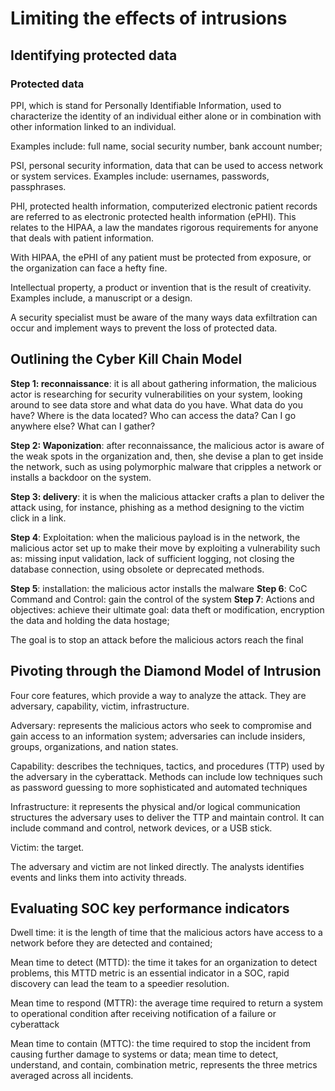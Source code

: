 # Limiting the effects of intrusions

## Identifying protected data

### Protected data

PPI, which is stand for Personally Identifiable Information, used to characterize the identity of an individual either alone or in combination with other information linked to an individual.

Examples include: full name, social security number, bank account number;

PSI, personal security information, data that can be used to access network or system services. Examples include: usernames, passwords, passphrases. 

PHI, protected health information, computerized electronic patient records are referred to as electronic protected health information (ePHI). This relates to the HIPAA, a law the mandates rigorous requirements for anyone that deals with patient information.

With HIPAA, the ePHI of any patient must be protected from exposure, or the organization can face a hefty fine.

Intellectual property, a product or invention that is the result of creativity. Examples include, a manuscript or a design.

A security specialist must be aware of the many ways data exfiltration can occur and implement ways to prevent the loss of protected data.

## Outlining the Cyber Kill Chain Model

**Step 1: reconnaissance**: it is all about gathering information, the malicious actor is researching for security vulnerabilities on your system, looking around to see data store and what data do you have. What data do you have? Where is the data located? Who can access the data? Can I go anywhere else? What can I gather?

**Step 2: Waponization**: after reconnaissance, the malicious actor is aware of the weak spots in the organization and, then, she devise a plan to get inside the network, such as using polymorphic malware that cripples a network or installs a backdoor on the system.

**Step 3: delivery**: it is when the malicious attacker crafts a plan to deliver the attack using, for instance, phishing as a method designing to the victim click in a link.

**Step 4**: Exploitation: when the malicious payload is in the network, the malicious actor set up to make their move by exploiting a vulnerability such as: missing input validation, lack of sufficient logging, not closing the database connection, using obsolete or deprecated methods.

**Step 5**: installation: the malicious actor installs the malware
**Step 6**: CoC Command and Control: gain the control of the system
**Step 7**: Actions and objectives: achieve their ultimate goal: data theft or modification, encryption the data and holding the data hostage;

The goal is to stop an attack before the malicious actors reach the final 

## Pivoting through the Diamond Model of Intrusion

Four core features, which provide a way to analyze the attack. They are adversary, capability, victim, infrastructure.

Adversary: represents the malicious actors who seek to compromise and gain access to an information system; adversaries can include insiders, groups, organizations, and nation states.

Capability: describes the techniques, tactics, and procedures (TTP) used by the adversary in the cyberattack. Methods can include low techniques such as password guessing to more sophisticated and automated techniques

Infrastructure: it represents the physical and/or logical communication structures the adversary uses to deliver the TTP and maintain control. It can include command and control, network devices, or a USB stick.

Victim: the target.

The adversary and victim are not linked directly. The analysts identifies events and links them into activity threads.

## Evaluating SOC key performance indicators

Dwell time: it is the length of time that the malicious actors have access to a network before they are detected and contained;

Mean time to detect (MTTD): the time it takes for an organization to detect problems, this MTTD metric is an essential indicator in a SOC, rapid discovery can lead the team to a speedier resolution.

Mean time to respond (MTTR): the average time required to return a system to operational condition after receiving notification of a failure or cyberattack

Mean time to contain (MTTC): the time required to stop the incident from causing further damage to systems or data; mean time to detect, understand, and contain, combination metric, represents the three metrics averaged across all incidents.

